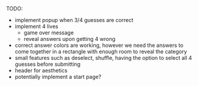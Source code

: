TODO: 
- implement popup when 3/4 guesses are correct
- implement 4 lives
    - game over message
    - reveal answers upon getting 4 wrong
- correct answer colors are working, however we need the answers to come together in a rectangle with enough room to reveal the category
- small features such as deselect, shuffle, having the option to select all 4 guesses before submitting
- header for aesthetics
- potentially implement a start page?